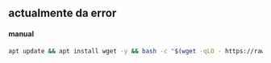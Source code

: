 ## actualmente da error

#### manual
```sh
apt update && apt install wget -y && bash -c "$(wget -qLO - https://raw.githubusercontent.com/kadma/pruebasdocker/main/onedrive/cron/script.sh)"
```
